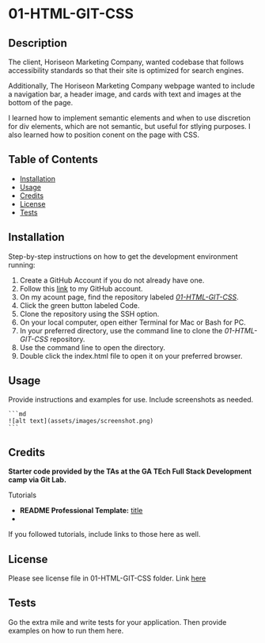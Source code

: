 # 01-HTML-GIT-CSS

## Description

The client, Horiseon Marketing Company, wanted codebase that follows accessibility standards so that their site is optimized for search engines.

Additionally, The Horiseon Marketing Company webpage  wanted to include a navigation bar, a header image, and cards with text and images at the bottom of the page.

I learned how to implement semantic elements and when to use discretion for div elements, which are not semantic, but useful for stlying purposes. I also learned how to position conent on the page with CSS.

## Table of Contents

- [Installation](#installation)
- [Usage](#usage)
- [Credits](#credits)
- [License](#license)
- [Tests](#tests)

## Installation

Step-by-step instructions on how to get the development environment running:

1. Create a GitHub Account if you do not already have one.
2. Follow this [link](https://github.com/victoriamcn) to my GitHub account.
3. On my acount page, find the repository labeled [*01-HTML-GIT-CSS*](https://github.com/victoriamcn/01-HTML-GIT-CSS).
4. Click the green button labeled Code.
5. Clone the repository using the SSH option.
6. On your local computer, open either Terminal for Mac or Bash for PC.
7. In your preferred directory, use the command line to clone the *01-HTML-GIT-CSS* repository.
8. Use the command line to open the directory.
9. Double click the index.html file to open it on your preferred browser.

## Usage

Provide instructions and examples for use. Include screenshots as needed.

    ```md
    ![alt text](assets/images/screenshot.png)
    ```

## Credits

**Starter code provided by the TAs at the GA TEch Full Stack Development camp via Git Lab.**

Tutorials
- **README Professional Template:** [title](https://coding-boot-camp.github.io/full-stack/github/professional-readme-guide)
- 


If you followed tutorials, include links to those here as well.

## License

Please see license file in 01-HTML-GIT-CSS folder. Link [here](https://github.com/victoriamcn/01-HTML-GIT-CSS/blob/main/LICENSE)

## Tests

Go the extra mile and write tests for your application. Then provide examples on how to run them here.
